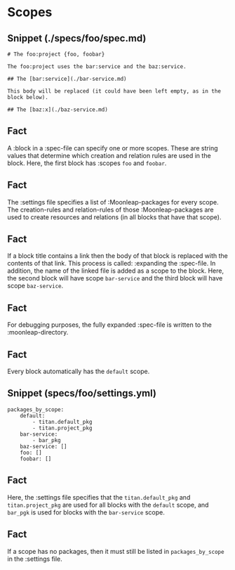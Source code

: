 # Scopes

## Snippet (./specs/foo/spec.md)

```
# The foo:project {foo, foobar}

The foo:project uses the bar:service and the baz:service.

## The [bar:service](./bar-service.md)

This body will be replaced (it could have been left empty, as in the block below).

## The [baz:x](./baz-service.md)
```

## Fact

A :block in a :spec-file can specify one or more scopes. These are string values that determine which creation and relation rules are used in the block. Here, the first block has :scopes `foo` and `foobar`.

## Fact

The :settings file specifies a list of :Moonleap-packages for every scope. The creation-rules and relation-rules of those :Moonleap-packages are used to create resources and relations (in all blocks that have that scope).

## Fact

If a block title contains a link then the body of that block is replaced with the contents of that link. This process is called: :expanding the :spec-file. In addition, the name of the linked file is added as a scope to the block. Here, the second block will have scope `bar-service` and the third block will have scope `baz-service`.

## Fact

For debugging purposes, the fully expanded :spec-file is written to the :moonleap-directory.

## Fact

Every block automatically has the `default` scope.

## Snippet (specs/foo/settings.yml)

```
packages_by_scope:
    default:
        - titan.default_pkg
        - titan.project_pkg
    bar-service:
        - bar_pkg
    baz-service: []
    foo: []
    foobar: []
```

## Fact

Here, the :settings file specifies that the `titan.default_pkg` and `titan.project_pkg` are used for all blocks with the `default` scope, and `bar_pgk` is used for blocks with the `bar-service` scope.

## Fact

If a scope has no packages, then it must still be listed in `packages_by_scope` in the :settings file.
